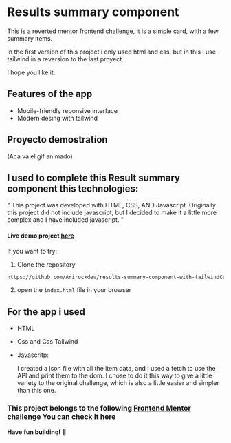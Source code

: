 #  Results summary component
   
  This is a reverted mentor frontend challenge, it is a simple card, with a few summary items.

  In the first version of this project i only used html and css, but in this i use tailwind in a reversion to the last proyect.

  I hope you like it.

## Features of the app

- Mobile-friendly reponsive interface
- Modern desing with tailwind


## Proyecto demostration


(Acá va el gif animado)



## I used to complete this Result summary component this technologies:

  " This project was developed with HTML, CSS, AND Javascript. Originally this project did not include javascript, but I decided to make it a little more complex and I have included javascript. " 



#### Live demo project [here](https://arirockdev.github.io/my-results-summary-component-with-tailwindCss/)
If you want to try:

1. Clone the repository

```bash
https://github.com/Arirockdev/results-summary-component-with-tailwindCss.git
```

2. open the `index.html` file in your browser



## For the app i used

- HTML

- Css and Css Tailwind

- Javascritp:

  I created a json file with all the item data, and I used a fetch to use the API and print them to the dom. I chose to do it this way to give a little variety to the original challenge, which is also a little easier and simpler than this one.
  


### This project belongs to the following [Frontend Mentor](https://www.frontendmentor.io/) challenge You can check it [here](https://www.frontendmentor.io/challenges/results-summary-component-CE_K6s0maV)




**Have fun building!** 🚀
